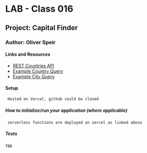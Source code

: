 # LAB - Class 016
## Project: Capital Finder
### Author: Oliver Speir
#### Links and Resources
- [REST Countries API](https://restcountries.com/#rest-countries)
- [Example Country Query]()
- [Example City Query]()
#### Setup
     Hosted on Vercel, github could be cloned 
##### How to initialize/run your application (where applicable)
     serverless functions are deployed on vercel as linked above
##### Tests
    TBD
    